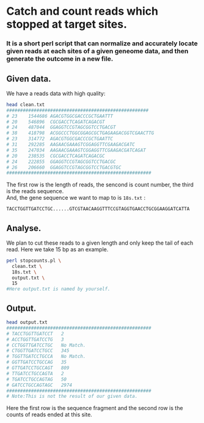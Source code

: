 # Catch and count reads which stopped at target sites.
### It is a short perl script that can normalize and accurately locate given reads at each sites of a given geneome data, and then generate the outcome in a new file.
## Given data.
We have a reads data with high quality:
```bash
head clean.txt
####################################################
# 23	1544686	AGACGTGGCGACCCGCTGAATTT
# 20	546896	CGCGACCTCAGATCAGACGT
# 24	487044	GGAGGTCCGTAGCGGTCCTGACGT
# 38	418798	ACGGCCCTGGCGGAGCGCTGAGAAGACGGTCGAACTTG
# 23	314772	AGACGTGGCGACCCGCTGAATTC
# 31	292285	AAGAACGAAAGTCGGAGGTTCGAAGACGATC
# 35	247034	AAGAACGAAAGTCGGAGGTTCGAAGACGATCAGAT
# 20	238535	CGCGACCTCAGATCAGACGC
# 24	222855	GGAGGTCCGTAGCGGTCCTGACGC
# 26	206660	GGAGGTCCGTAGCGGTCCTGACGTGC
#####################################################
```
The first row is the length of reads, the sencond is count number, the third is the reads sequence.  
And, the gene sequence we want to map to is `18s.txt` :
```bash
TACCTGGTTGATCCTGC......GTCGTAACAAGGTTTCCGTAGGTGAACCTGCGGAAGGATCATTA
```
## Analyse.
We plan to cut these reads to a given length and only keep the tail of each read. Here we take 15 bp as an example.
```bash
perl stopcounts.pl \
  clean.txt \
  18s.txt \
  output.txt \
  15
#Here output.txt is named by yourself.
```

## Output.
```bash
head output.txt
#####################################################
# TACCTGGTTGATCCT	2
# ACCTGGTTGATCCTG	3
# CCTGGTTGATCCTGC	No Match.
# CTGGTTGATCCTGCC	345
# TGGTTGATCCTGCCA	No Match.
# GGTTGATCCTGCCAG	35
# GTTGATCCTGCCAGT	809
# TTGATCCTGCCAGTA	2
# TGATCCTGCCAGTAG	50
# GATCCTGCCAGTAGC	2974
#####################################################
# Note:This is not the result of our given data.
```
Here the first row is the sequence fragment and the second row is the counts of reads ended at this site.
